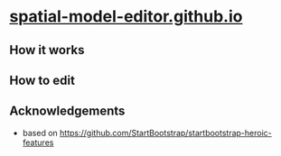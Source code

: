 # [spatial-model-editor.github.io](https://spatial-model-editor.github.io/)

## How it works

## How to edit

## Acknowledgements

- based on https://github.com/StartBootstrap/startbootstrap-heroic-features
